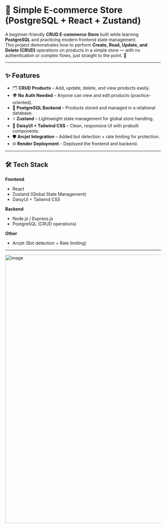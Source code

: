 # 🛒 Simple E-commerce Store (PostgreSQL + React + Zustand)

A beginner-friendly **CRUD E-commerce Store** built while learning **PostgreSQL** and practicing modern frontend state management.  
This project demonstrates how to perform **Create, Read, Update, and Delete (CRUD)** operations on products in a simple store — with no authentication or complex flows, just straight to the point. 🚀  

---

## ✨ Features

- 🗂️ **CRUD Products** – Add, update, delete, and view products easily.  
- 🌍 **No Auth Needed** – Anyone can view and edit products (practice-oriented).  
- 💾 **PostgreSQL Backend** – Products stored and managed in a relational database.  
- ⚡ **Zustand** – Lightweight state management for global store handling.  
- 🎨 **DaisyUI + Tailwind CSS** – Clean, responsive UI with prebuilt components.  
- 🛡️ **Arcjet Integration** – Added bot detection + rate limiting for protection.
- 🌐 **Render Deployment** - Deployed the frontend and backend.

---

## 🛠️ Tech Stack

**Frontend**
- React  
- Zustand (Global State Management)  
- DaisyUI + Tailwind CSS  

**Backend**
- Node.js / Express.js  
- PostgreSQL (CRUD operations)  

**Other**
- Arcjet (Bot detection + Rate limiting)  

---
<img width="1823" height="867" alt="image" src="https://github.com/user-attachments/assets/c283964a-eec2-4de2-a700-9b9ca6f18480" />
